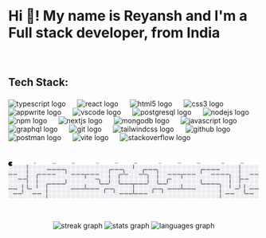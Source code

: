 <br clear="both">

<h1 align="left">Hi 👋! My name is Reyansh and I'm a Full stack developer, from India</h1>

###

<br clear="both">

<h2 align="left">Tech Stack:</h2>

###

<div align="left">
  <img src="https://skillicons.dev/icons?i=ts" height="60" alt="typescript logo"  />
  <img width="15" />
  <img src="https://skillicons.dev/icons?i=react" height="60" alt="react logo"  />
  <img width="15" />
  <img src="https://cdn.jsdelivr.net/gh/devicons/devicon/icons/html5/html5-original.svg" height="60" alt="html5 logo"  />
  <img width="15" />
  <img src="https://cdn.jsdelivr.net/gh/devicons/devicon/icons/css3/css3-original.svg" height="60" alt="css3 logo"  />
  <img width="15" />
  <img src="https://cdn.simpleicons.org/appwrite/F02E65" height="60" alt="appwrite logo"  />
  <img width="15" />
  <img src="https://cdn.jsdelivr.net/gh/devicons/devicon/icons/vscode/vscode-original.svg" height="60" alt="vscode logo"  />
  <img width="15" />
  <img src="https://cdn.jsdelivr.net/gh/devicons/devicon/icons/postgresql/postgresql-original.svg" height="60" alt="postgresql logo"  />
  <img width="15" />
  <img src="https://cdn.simpleicons.org/nodedotjs/339933" height="60" alt="nodejs logo"  />
  <img width="15" />
  <img src="https://cdn.jsdelivr.net/gh/devicons/devicon/icons/npm/npm-original-wordmark.svg" height="60" alt="npm logo"  />
  <img width="15" />
  <img src="https://cdn.jsdelivr.net/gh/devicons/devicon/icons/nextjs/nextjs-original.svg" height="60" alt="nextjs logo"  />
  <img width="15" />
  <img src="https://skillicons.dev/icons?i=mongodb" height="60" alt="mongodb logo"  />
  <img width="15" />
  <img src="https://cdn.jsdelivr.net/gh/devicons/devicon/icons/javascript/javascript-original.svg" height="60" alt="javascript logo"  />
  <img width="15" />
  <img src="https://skillicons.dev/icons?i=graphql" height="60" alt="graphql logo"  />
  <img width="15" />
  <img src="https://cdn.jsdelivr.net/gh/devicons/devicon/icons/git/git-original.svg" height="60" alt="git logo"  />
  <img width="15" />
  <img src="https://cdn.simpleicons.org/tailwindcss/06B6D4" height="60" alt="tailwindcss logo"  />
  <img width="15" />
  <img src="https://skillicons.dev/icons?i=github" height="60" alt="github logo"  />
  <img width="15" />
  <img src="https://skillicons.dev/icons?i=postman" height="60" alt="postman logo"  />
  <img width="15" />
  <img src="https://skillicons.dev/icons?i=vite" height="60" alt="vite logo"  />
  <img width="15" />
  <img src="https://skillicons.dev/icons?i=stackoverflow" height="60" alt="stackoverflow logo"  />
</div>

###

<br clear="both">

<picture>
  <source media="(prefers-color-scheme: dark)" srcset="https://raw.githubusercontent.com/reyanshverma980/reyanshverma980/output/pacman-contribution-graph-dark.svg">
  <source media="(prefers-color-scheme: light)" srcset="https://raw.githubusercontent.com/reyanshverma980/reyanshverma980/output/pacman-contribution-graph.svg">
  <img alt="pacman contribution graph" src="https://raw.githubusercontent.com/reyanshverma980/reyanshverma980/output/pacman-contribution-graph.svg">
</picture>

###

<br clear="both">

<div align="center">
  <img src="https://streak-stats.demolab.com?user=reyanshverma980&locale=en&mode=daily&theme=dracula&hide_border=true&border_radius=5&order=3" height="170" alt="streak graph"  />
  <img src="https://github-readme-stats.vercel.app/api?username=reyanshverma980&hide_title=false&hide_rank=false&show_icons=true&include_all_commits=true&count_private=true&disable_animations=false&theme=dracula&locale=en&hide_border=true&order=1" height="170" alt="stats graph"  />
  <img src="https://github-readme-stats.vercel.app/api/top-langs?username=reyanshverma980&locale=en&hide_title=false&layout=compact&card_width=320&langs_count=5&theme=dracula&hide_border=true&order=2" height="170" alt="languages graph"  />
</div>

###
